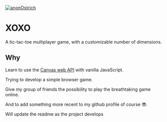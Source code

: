 [![anonOstrich](https://circleci.com/gh/anonOstrich/xoxo-frontend.svg?style=svg)](https://app.circleci.com/pipelines/github/anonOstrich/xoxo-frontend)

# XOXO

A tic-tac-toe multiplayer game, with a customizable number of dimensions.

## Why

Learn to use the [Canvas web API](https://developer.mozilla.org/en-US/docs/Web/API/Canvas_API) with vanilla JavaScript.

Trying to develop a simple browser game.

Give my group of friends the possibility to play the breathtaking game online.

And to add something more recent to my github profile of course :sunglasses:.

Will update the readme as the project develops
